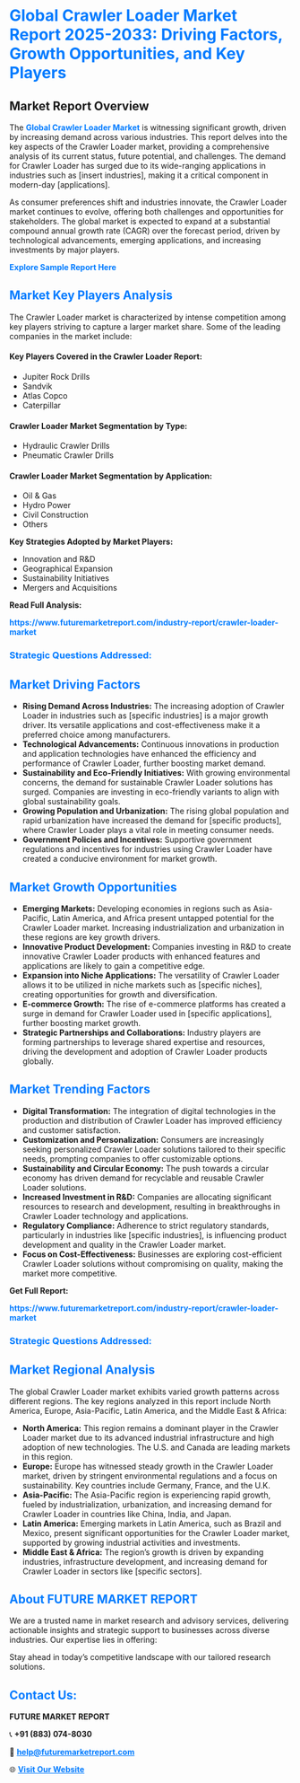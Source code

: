 <h1 style="color: #007BFF;">Global Crawler Loader Market Report 2025-2033: Driving Factors, Growth Opportunities, and Key Players</h1>

<section id="overview">
<h2>Market Report Overview</h2>
<p>The <a href="https://www.futuremarketreport.com/industry-report/crawler-loader-market" style="color: #007BFF; text-decoration: none;"><strong>Global Crawler Loader Market</strong></a> is witnessing significant growth, driven by increasing demand across various industries. This report delves into the key aspects of the Crawler Loader market, providing a comprehensive analysis of its current status, future potential, and challenges. The demand for Crawler Loader has surged due to its wide-ranging applications in industries such as [insert industries], making it a critical component in modern-day [applications].</p>
<p>As consumer preferences shift and industries innovate, the Crawler Loader market continues to evolve, offering both challenges and opportunities for stakeholders. The global market is expected to expand at a substantial compound annual growth rate (CAGR) over the forecast period, driven by technological advancements, emerging applications, and increasing investments by major players.</p>
</section>

<section id="overview">
<p><a href="https://www.futuremarketreport.com/request-sample/reportId=34313" style="color: #007BFF; text-decoration: none;"><strong>Explore Sample Report Here</strong></a></p>
</section>

<section id="key-players">
<h2 style="color: #007BFF;">Market Key Players Analysis</h2>
<p>The Crawler Loader market is characterized by intense competition among key players striving to capture a larger market share. Some of the leading companies in the market include:</p>
<h4>Key Players Covered in the Crawler Loader Report:</h4>
<ul><li>Jupiter Rock Drills</li><li>Sandvik</li><li>Atlas Copco</li><li>Caterpillar</li></ul>
<h4>Crawler Loader Market Segmentation by Type:</h4>
<ul><li>Hydraulic Crawler Drills</li><li>Pneumatic Crawler Drills</li></ul>

<h4>Crawler Loader Market Segmentation by Application:</h4>
<ul><li>Oil &amp; Gas</li><li>Hydro Power</li><li>Civil Construction</li><li>Others</li></ul>
<p><strong>Key Strategies Adopted by Market Players:</strong></p>
<ul>
<li>Innovation and R&D</li>
<li>Geographical Expansion</li>
<li>Sustainability Initiatives</li>
<li>Mergers and Acquisitions</li>
</ul>
</section>

<section>
<p><strong>Read Full Analysis: </strong></p><a href="https://www.futuremarketreport.com/industry-report/crawler-loader-market" style="color: #007BFF; text-decoration: none;"><strong>https://www.futuremarketreport.com/industry-report/crawler-loader-market</strong></a>
<h3 style="color: #007BFF;">Strategic Questions Addressed:</h3>
</section>

<section id="driving-factors">
<h2 style="color: #007BFF;">Market Driving Factors</h2>
<ul>
<li><strong>Rising Demand Across Industries:</strong> The increasing adoption of Crawler Loader in industries such as [specific industries] is a major growth driver. Its versatile applications and cost-effectiveness make it a preferred choice among manufacturers.</li>
<li><strong>Technological Advancements:</strong> Continuous innovations in production and application technologies have enhanced the efficiency and performance of Crawler Loader, further boosting market demand.</li>
<li><strong>Sustainability and Eco-Friendly Initiatives:</strong> With growing environmental concerns, the demand for sustainable Crawler Loader solutions has surged. Companies are investing in eco-friendly variants to align with global sustainability goals.</li>
<li><strong>Growing Population and Urbanization:</strong> The rising global population and rapid urbanization have increased the demand for [specific products], where Crawler Loader plays a vital role in meeting consumer needs.</li>
<li><strong>Government Policies and Incentives:</strong> Supportive government regulations and incentives for industries using Crawler Loader have created a conducive environment for market growth.</li>
</ul>
</section>

<section id="growth-opportunities">
<h2 style="color: #007BFF;">Market Growth Opportunities</h2>
<ul>
<li><strong>Emerging Markets:</strong> Developing economies in regions such as Asia-Pacific, Latin America, and Africa present untapped potential for the Crawler Loader market. Increasing industrialization and urbanization in these regions are key growth drivers.</li>
<li><strong>Innovative Product Development:</strong> Companies investing in R&D to create innovative Crawler Loader products with enhanced features and applications are likely to gain a competitive edge.</li>
<li><strong>Expansion into Niche Applications:</strong> The versatility of Crawler Loader allows it to be utilized in niche markets such as [specific niches], creating opportunities for growth and diversification.</li>
<li><strong>E-commerce Growth:</strong> The rise of e-commerce platforms has created a surge in demand for Crawler Loader used in [specific applications], further boosting market growth.</li>
<li><strong>Strategic Partnerships and Collaborations:</strong> Industry players are forming partnerships to leverage shared expertise and resources, driving the development and adoption of Crawler Loader products globally.</li>
</ul>
</section>

<section id="trending-factors">
<h2 style="color: #007BFF;">Market Trending Factors</h2>
<ul>
<li><strong>Digital Transformation:</strong> The integration of digital technologies in the production and distribution of Crawler Loader has improved efficiency and customer satisfaction.</li>
<li><strong>Customization and Personalization:</strong> Consumers are increasingly seeking personalized Crawler Loader solutions tailored to their specific needs, prompting companies to offer customizable options.</li>
<li><strong>Sustainability and Circular Economy:</strong> The push towards a circular economy has driven demand for recyclable and reusable Crawler Loader solutions.</li>
<li><strong>Increased Investment in R&D:</strong> Companies are allocating significant resources to research and development, resulting in breakthroughs in Crawler Loader technology and applications.</li>
<li><strong>Regulatory Compliance:</strong> Adherence to strict regulatory standards, particularly in industries like [specific industries], is influencing product development and quality in the Crawler Loader market.</li>
<li><strong>Focus on Cost-Effectiveness:</strong> Businesses are exploring cost-efficient Crawler Loader solutions without compromising on quality, making the market more competitive.</li>
</ul>
</section>

<section>
<p><strong>Get Full Report: </strong></p><a href="https://www.futuremarketreport.com/industry-report/crawler-loader-market" style="color: #007BFF; text-decoration: none;"><strong>https://www.futuremarketreport.com/industry-report/crawler-loader-market</strong></a>
<h3 style="color: #007BFF;">Strategic Questions Addressed:</h3>
</section>


<section id="regional-analysis">
<h2 style="color: #007BFF;">Market Regional Analysis</h2>
<p>The global Crawler Loader market exhibits varied growth patterns across different regions. The key regions analyzed in this report include North America, Europe, Asia-Pacific, Latin America, and the Middle East & Africa:</p>
<ul>
<li><strong>North America:</strong> This region remains a dominant player in the Crawler Loader market due to its advanced industrial infrastructure and high adoption of new technologies. The U.S. and Canada are leading markets in this region.</li>
<li><strong>Europe:</strong> Europe has witnessed steady growth in the Crawler Loader market, driven by stringent environmental regulations and a focus on sustainability. Key countries include Germany, France, and the U.K.</li>
<li><strong>Asia-Pacific:</strong> The Asia-Pacific region is experiencing rapid growth, fueled by industrialization, urbanization, and increasing demand for Crawler Loader in countries like China, India, and Japan.</li>
<li><strong>Latin America:</strong> Emerging markets in Latin America, such as Brazil and Mexico, present significant opportunities for the Crawler Loader market, supported by growing industrial activities and investments.</li>
<li><strong>Middle East & Africa:</strong> The region’s growth is driven by expanding industries, infrastructure development, and increasing demand for Crawler Loader in sectors like [specific sectors].</li>
</ul>
</section>

<footer>
<h2 style="color: #007BFF;">About FUTURE MARKET REPORT</h2>
<p>We are a trusted name in market research and advisory services, delivering actionable insights and strategic support to businesses across diverse industries. Our expertise lies in offering:</p>

<p>Stay ahead in today’s competitive landscape with our tailored research solutions.</p>

<h2 style="color: #007BFF;">Contact Us:</h2>
<p><strong>FUTURE MARKET REPORT</strong></p>
<p>📞 <strong>+91 (883) 074-8030</strong></p>
<p>📧 <strong><a href="mailto:help@futuremarketreport.com" style="color: #007BFF;">help@futuremarketreport.com</a></strong></p>
<p>🌐 <strong><a href="https://www.futuremarketreport.com/" style="color: #007BFF;">Visit Our Website</a></strong></p>
</footer>
